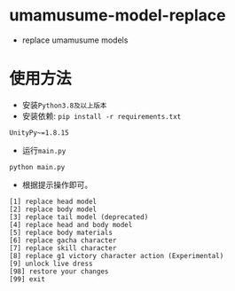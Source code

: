# umamusume-model-replace
- replace umamusume models



# 使用方法

- 安装`Python3.8及以上版本`
- 安装依赖: `pip install -r requirements.txt`

```
UnityPy~=1.8.15
```

- 运行`main.py`

```shell
python main.py
```

- 根据提示操作即可。

```
[1] replace head model
[2] replace body model
[3] replace tail model (deprecated)
[4] replace head and body model
[5] replace body materials
[6] replace gacha character
[7] replace skill character
[8] replace g1 victory character action (Experimental)
[9] unlock live dress
[98] restore your changes
[99] exit
```

